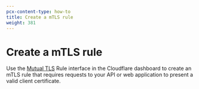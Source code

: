 ```yaml
---
pcx-content-type: how-to
title: Create a mTLS rule
weight: 381
---
```


# Create a mTLS rule

Use the [Mutual TLS](/api-shield/products/mtls/configure) Rule interface in the Cloudflare dashboard to create an mTLS rule that requires requests to your API or web application to present a valid client certificate.
